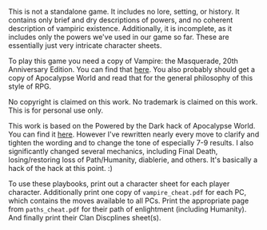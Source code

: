 This is not a standalone game. It includes no lore, setting, or
history. It contains only brief and dry descriptions of powers, and no
coherent description of vampiric existence. Additionally, it is
incomplete, as it includes only the powers we've used in our game so
far. These are essentially just very intricate character sheets.

To play this game you need a copy of Vampire: the Masquerade, 20th
Anniversary Edition. You can find that
[here](https://preview.drivethrurpg.com/en/product/94815/Vampire-The-Masquerade-20th-Anniversary-Edition). You
also probably should get a copy of Apocalypse World and read that for
the general philosophy of this style of RPG.

No copyright is claimed on this work. No trademark is claimed on this
work. This is for personal use only.

This work is based on the Powered by the Dark hack of Apocalypse
World. You can find it
[here](https://holdenshearer.wordpress.com/powered-by-the-dark/). However
I've rewritten nearly every move to clarify and tighten the wording
and to change the tone of especially 7-9 results. I also significantly
changed several mechanics, including Final Death, losing/restoring
loss of Path/Humanity, diablerie, and others. It's basically a hack of
the hack at this point. :)

To use these playbooks, print out a character sheet for each player
character. Additionally print one copy of `vampire_cheat.pdf` for each
PC, which contains the moves available to all PCs. Print the
appropriate page from `paths_cheat.pdf` for their path of enlightment
(including Humanity). And finally print their Clan Discplines
sheet(s).
